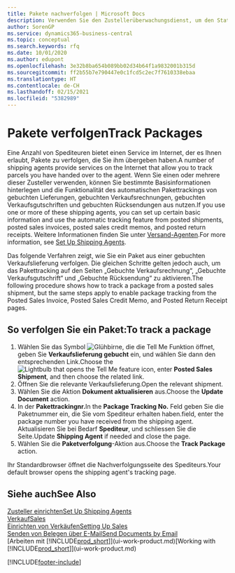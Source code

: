 ```yaml
---
title: Pakete nachverfolgen | Microsoft Docs
description: Verwenden Sie den Zustellerüberwachungsdienst, um den Status einer Lieferung anzuzeigen.
author: SorenGP
ms.service: dynamics365-business-central
ms.topic: conceptual
ms.search.keywords: rfq
ms.date: 10/01/2020
ms.author: edupont
ms.openlocfilehash: 3e32b8ba654b089bb02d34b64f1a9832001b315d
ms.sourcegitcommit: ff2b55b7e790447e0c1fcd5c2ec7f7610338ebaa
ms.translationtype: HT
ms.contentlocale: de-CH
ms.lasthandoff: 02/15/2021
ms.locfileid: "5382989"
---
```

# <a name="track-packages"></a><span data-ttu-id="70205-103">Pakete verfolgen</span><span class="sxs-lookup"><span data-stu-id="70205-103">Track Packages</span></span>

<span data-ttu-id="70205-104">Eine Anzahl von Spediteuren bietet einen Service im Internet, der es Ihnen erlaubt, Pakete zu verfolgen, die Sie ihm übergeben haben.</span><span class="sxs-lookup"><span data-stu-id="70205-104">A number of shipping agents provide services on the Internet that allow you to track parcels you have handed over to the agent.</span></span> <span data-ttu-id="70205-105">Wenn Sie einen oder mehrere dieser Zusteller verwenden, können Sie bestimmte Basisinformationen hinterlegen und die Funktionalität des automatischen Pakettrackings von gebuchten Lieferungen, gebuchten Verkaufsrechnungen, gebuchten Verkaufsgutschriften und gebuchten Rücksendungen aus nutzen.</span><span class="sxs-lookup"><span data-stu-id="70205-105">If you use one or more of these shipping agents, you can set up certain basic information and use the automatic tracking feature from posted shipments, posted sales invoices, posted sales credit memos, and posted return receipts.</span></span> <span data-ttu-id="70205-106">Weitere Informationen finden Sie unter [Versand-Agenten](sales-how-to-set-up-shipping-agents.md).</span><span class="sxs-lookup"><span data-stu-id="70205-106">For more information, see [Set Up Shipping Agents](sales-how-to-set-up-shipping-agents.md).</span></span>  

<span data-ttu-id="70205-107">Das folgende Verfahren zeigt, wie Sie ein Paket aus einer gebuchten Verkaufslieferung verfolgen. Die gleichen Schritte gelten jedoch auch, um das Pakettracking auf den Seiten „Gebuchte Verkaufsrechnung“, „Gebuchte Verkaufsgutschrift“ und „Gebuchte Rücksendung“ zu aktivieren.</span><span class="sxs-lookup"><span data-stu-id="70205-107">The following procedure shows how to track a package from a posted sales shipment, but the same steps apply to enable package tracking from the Posted Sales Invoice, Posted Sales Credit Memo, and Posted Return Receipt pages.</span></span>  

## <a name="to-track-a-package"></a><span data-ttu-id="70205-108">So verfolgen Sie ein Paket:</span><span class="sxs-lookup"><span data-stu-id="70205-108">To track a package</span></span>

1. <span data-ttu-id="70205-109">Wählen Sie das Symbol ![Glühbirne, die die Tell Me Funktion öffnet](media/ui-search/search_small.png "Tell Me-Funktion"), geben Sie **Verkaufslieferung gebucht** ein, und wählen Sie dann den entsprechenden Link.</span><span class="sxs-lookup"><span data-stu-id="70205-109">Choose the ![Lightbulb that opens the Tell Me feature](media/ui-search/search_small.png "Tell me what you want to do") icon, enter **Posted Sales Shipment**, and then choose the related link.</span></span>
2. <span data-ttu-id="70205-110">Öffnen Sie die relevante Verkaufslieferung.</span><span class="sxs-lookup"><span data-stu-id="70205-110">Open the relevant shipment.</span></span>
3. <span data-ttu-id="70205-111">Wählen Sie die Aktion **Dokument aktualisieren** aus.</span><span class="sxs-lookup"><span data-stu-id="70205-111">Choose the **Update Document** action.</span></span>
4. <span data-ttu-id="70205-112">In der **Pakettrackingnr.**</span><span class="sxs-lookup"><span data-stu-id="70205-112">In the **Package Tracking No.**</span></span> <span data-ttu-id="70205-113">Feld geben Sie die Paketnummer ein, die Sie vom Spediteur erhalten haben.</span><span class="sxs-lookup"><span data-stu-id="70205-113">field, enter the package number you have received from the shipping agent.</span></span> <span data-ttu-id="70205-114">Aktualisieren Sie bei Bedarf **Spediteur**, und schliessen Sie die Seite.</span><span class="sxs-lookup"><span data-stu-id="70205-114">Update **Shipping Agent** if needed and close the page.</span></span>
5. <span data-ttu-id="70205-115">Wählen Sie die **Paketverfolgung**-Aktion aus.</span><span class="sxs-lookup"><span data-stu-id="70205-115">Choose the **Track Package** action.</span></span>

<span data-ttu-id="70205-116">Ihr Standardbrowser öffnet die Nachverfolgungsseite des Spediteurs.</span><span class="sxs-lookup"><span data-stu-id="70205-116">Your default browser opens the shipping agent's tracking page.</span></span>

## <a name="see-also"></a><span data-ttu-id="70205-117">Siehe auch</span><span class="sxs-lookup"><span data-stu-id="70205-117">See Also</span></span>

[<span data-ttu-id="70205-118">Zusteller einrichten</span><span class="sxs-lookup"><span data-stu-id="70205-118">Set Up Shipping Agents</span></span>](sales-how-to-set-up-shipping-agents.md)  
[<span data-ttu-id="70205-119">Verkauf</span><span class="sxs-lookup"><span data-stu-id="70205-119">Sales</span></span>](sales-manage-sales.md)  
[<span data-ttu-id="70205-120">Einrichten von Verkäufen</span><span class="sxs-lookup"><span data-stu-id="70205-120">Setting Up Sales</span></span>](sales-setup-sales.md)  
[<span data-ttu-id="70205-121">Senden von Belegen über E-Mail</span><span class="sxs-lookup"><span data-stu-id="70205-121">Send Documents by Email</span></span>](ui-how-send-documents-email.md)  
<span data-ttu-id="70205-122">[Arbeiten mit [!INCLUDE[prod_short](includes/prod_short.md)]](ui-work-product.md)</span><span class="sxs-lookup"><span data-stu-id="70205-122">[Working with [!INCLUDE[prod_short](includes/prod_short.md)]](ui-work-product.md)</span></span>


[!INCLUDE[footer-include](includes/footer-banner.md)]